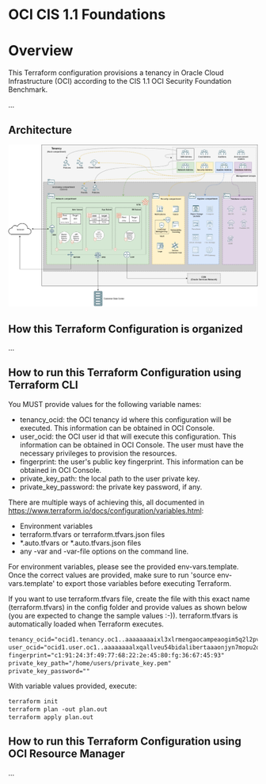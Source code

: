 # OCI CIS 1.1 Foundations

# Overview
This Terraform configuration provisions a tenancy in Oracle Cloud Infrastructure (OCI) according to the CIS 1.1 OCI Security Foundation Benchmark.

...

## Architecture 

![Architecture](images/Architecture.png)

## How this Terraform Configuration is organized 
...

## How to run this Terraform Configuration using Terraform CLI
You MUST provide values for the following variable names:
- tenancy_ocid: the OCI tenancy id where this configuration will be executed. This information can be obtained in OCI Console.
- user_ocid: the OCI user id that will execute this configuration. This information can be obtained in OCI Console. The user must have the necessary privileges to provision the resources.
- fingerprint: the user's public key fingerprint. This information can be obtained in OCI Console.
- private_key_path: the local path to the user private key.
- private_key_password: the private key password, if any.

There are multiple ways of achieving this, all documented in https://www.terraform.io/docs/configuration/variables.html:
- Environment variables
- terraform.tfvars or terraform.tfvars.json files 
- *.auto.tfvars or *.auto.tfvars.json files
- any -var and -var-file options on the command line.

For environment variables, please see the provided env-vars.template. Once the correct values are provided, make sure to run 'source env-vars.template' to export those variables before executing Terraform.

If you want to use terraform.tfvars file, create the file with this exact name (terraform.tfvars) in the config folder and provide values as shown below (you are expected to change the sample values :-)). 
terraform.tfvars is automatically loaded when Terraform executes.

	tenancy_ocid="ocid1.tenancy.oc1..aaaaaaaaixl3xlrmengaocampeaogim5q2l2pv2qmfithywqhw4tgbvuq"
	user_ocid="ocid1.user.oc1..aaaaaaaalxqallveu54bidalibertaaaonjyn7mopu2oyy4hqjjducajotaefe"
	fingerprint="c1:91:24:3f:49:77:68:22:2e:45:80:fg:36:67:45:93"
	private_key_path="/home/users/private_key.pem"
	private_key_password=""

With variable values provided, execute:

	terraform init
	terraform plan -out plan.out
	terraform apply plan.out

## How to run this Terraform Configuration using OCI Resource Manager
...